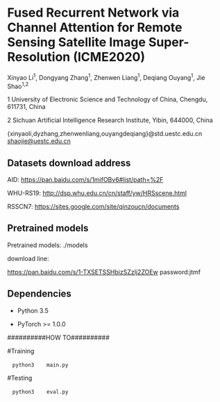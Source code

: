 # Fused Recurrent Network via Channel Attention for Remote Sensing Satellite Image Super-Resolution (ICME2020)

Xinyao Li<sup>1</sup>, Dongyang Zhang<sup>1</sup>, Zhenwen Liang<sup>1</sup>, Deqiang Ouyang<sup>1</sup>, Jie Shao<sup>1,2</sup>

1 University of Electronic Science and Technology of China, Chengdu, 611731, China

2 Sichuan Artificial Intelligence Research Institute, Yibin, 644000, China

{xinyaoli,dyzhang,zhenwenliang,ouyangdeqiang}@std.uestc.edu.cn shaojie@uestc.edu.cn


## Datasets download address
AID: https://pan.baidu.com/s/1mifOBv6#list/path=%2F

WHU-RS19: http://dsp.whu.edu.cn/cn/staff/yw/HRSscene.html

RSSCN7: https://sites.google.com/site/qinzoucn/documents

## Pretrained models
Pretrained models: ./models

download line:

https://pan.baidu.com/s/1-TXSETSSHbizSZzIj2ZOEw 
password:jtmf

## Dependencies
* Python 3.5

* PyTorch >= 1.0.0

##########HOW TO##########

#Training

    ```python3
    main.py
    ```

#Testing

    ```python3
    eval.py
    ```
